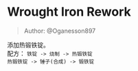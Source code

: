 # Wrought Iron Rework
> Author: @Oganesson897

添加热锻铁锭。  
配方：
`铁锭 -> 烧制 -> 热锻铁锭`  
`热锻铁锭 -> 锤子(合成) -> 锻铁锭`